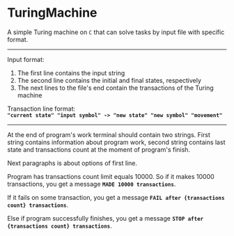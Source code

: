 # TuringMachine

A simple Turing machine on `C` that can solve tasks by input file with specific format.

___

Input format:
1. The first line contains the input string
2. The second line contains the initial and final states, respectively
3. The next lines to the file's end contain the transactions of the Turing machine

Transaction line format: <br />
**`"current state" "input symbol" -> "new state" "new symbol" "movement"`**

___

At the end of program's work terminal should contain two strings. First string contains information about program work, second string contains last state and transactions count at the moment of program's finish.

Next paragraphs is about options of first line.

Program has transactions count limit equals 10000. So if it makes 10000 transactions, you get a message **`MADE 10000 transactions`**.

If it fails on some transaction, you get a message **`FAIL after {transactions count} transactions`**.

Else if program successfully finishes, you get a message **`STOP after {transactions count} transactions`**.